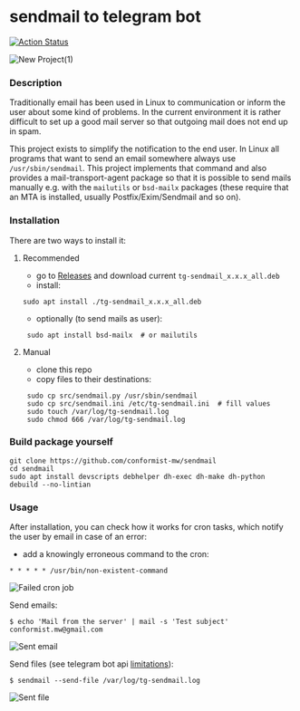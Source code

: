 # sendmail to telegram bot

[![Action Status](https://github.com/conformist-mw/sendmail/workflows/Builder/badge.svg)](https://github.com/conformist-mw/sendmail/actions)

![New Project(1)](https://user-images.githubusercontent.com/13550539/142740382-147f4b3f-d579-426d-9f36-74e38d24c126.png)

### Description

Traditionally email has been used in Linux to communication or inform the user about some kind of problems. In the current environment it is rather difficult to set up a good mail server so that outgoing mail does not end up in spam. 

This project exists to simplify the notification to the end user. In Linux all programs that want to send an email somewhere always use `/usr/sbin/sendmail`. This project implements that command and also provides a mail-transport-agent package so that it is possible to send mails manually e.g. with the `mailutils` or `bsd-mailx` packages (these require that an MTA is installed, usually Postfix/Exim/Sendmail and so on).

### Installation

There are two ways to install it:

1. Recommended
    - go to [Releases](https://github.com/conformist-mw/sendmail/releases) and download current `tg-sendmail_x.x.x_all.deb`
    - install:
    ```shell
    sudo apt install ./tg-sendmail_x.x.x_all.deb
    ```
    - optionally (to send mails as user):
   ```shell
    sudo apt install bsd-mailx  # or mailutils
    ```

2. Manual
    - clone this repo
    - copy files to their destinations:
   ```shell
    sudo cp src/sendmail.py /usr/sbin/sendmail
    sudo cp src/sendmail.ini /etc/tg-sendmail.ini  # fill values
    sudo touch /var/log/tg-sendmail.log
    sudo chmod 666 /var/log/tg-sendmail.log
   ```

### Build package yourself

```shell
git clone https://github.com/conformist-mw/sendmail
cd sendmail
sudo apt install devscripts debhelper dh-exec dh-make dh-python
debuild --no-lintian
```

### Usage

After installation, you can check how it works for cron tasks, which notify the user by email in case of an error:

- add a knowingly erroneous command to the cron:

```shell
* * * * * /usr/bin/non-existent-command
```
![Failed cron job](https://user-images.githubusercontent.com/13550539/142764635-af564b8e-532e-4981-a6e2-d4974a8d1f79.png)

Send emails:

```shell
$ echo 'Mail from the server' | mail -s 'Test subject' conformist.mw@gmail.com
```
![Sent email](https://user-images.githubusercontent.com/13550539/142764816-0109b90f-cef7-4282-8ca1-d81a9024335d.png)

Send files (see telegram bot api [limitations](https://core.telegram.org/bots/api#sending-files)):

```shell
$ sendmail --send-file /var/log/tg-sendmail.log
```

![Sent file](https://user-images.githubusercontent.com/13550539/142765226-ba5d978f-a9af-4c70-bb7f-935c2e3f2f8f.png)

